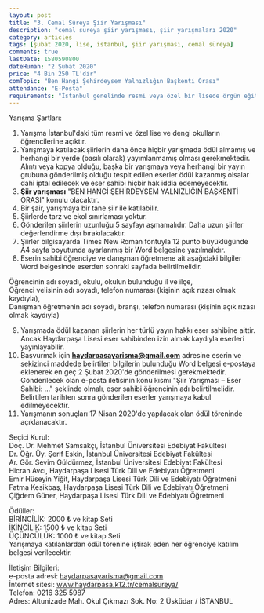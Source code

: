 ```yaml
---
layout: post
title: "3. Cemal Süreya Şiir Yarışması"
description: "cemal sureya şiir yarışması, şiir yarışmaları 2020"
category: articles
tags: [şubat 2020, lise, istanbul, şiir yarışması, cemal süreya]
comments: true
lastDate: 1580590800
dateHuman: "2 Şubat 2020"
price: "4 Bin 250 TL'dir"
comTopic: "Ben Hangi Şehirdeysem Yalnızlığın Başkenti Orası"
attendance: "E-Posta"
requirements: "İstanbul genelinde resmi veya özel bir lisede örgün eğitim gören öğrenciler"
---
```


Yarışma Şartları:  
1. Yarışma İstanbul'daki tüm resmi ve özel lise ve dengi okulların öğrencilerine açıktır.
2. Yarışmaya katılacak şiirlerin daha önce hiçbir yarışmada ödül almamış ve herhangi bir yerde (basılı olarak) yayımlanmamış olması gerekmektedir. Alıntı veya kopya olduğu, başka bir yarışmaya veya herhangi bir yayın grubuna gönderilmiş olduğu tespit edilen eserler ödül kazanmış olsalar dahi iptal edilecek ve eser sahibi hiçbir hak iddia edemeyecektir.
3. **Şiir yarışması** "BEN HANGİ ŞEHİRDEYSEM YALNIZLIĞIN BAŞKENTİ ORASI" konulu olacaktır.
4. Bir şair, yarışmaya bir tane şiir ile katılabilir.
5. Şiirlerde tarz ve ekol sınırlaması yoktur.
6. Gönderilen şiirlerin uzunluğu 5 sayfayı aşmamalıdır. Daha uzun şiirler değerlendirme dışı bırakılacaktır.
7. Şiirler bilgisayarda Times New Roman fontuyla 12 punto büyüklüğünde A4 sayfa boyutunda ayarlanmış bir Word belgesine yazılmalıdır.
8. Eserin sahibi öğrenciye ve danışman öğretmene ait aşağıdaki bilgiler Word belgesinde eserden sonraki sayfada belirtilmelidir.  

Öğrencinin adı soyadı, okulu, okulun bulunduğu il ve ilçe,  
Öğrenci velisinin adı soyadı, telefon numarası (kişinin açık rızası olmak kaydıyla),  
Danışman öğretmenin adı soyadı, branşı, telefon numarası (kişinin açık rızası olmak kaydıyla)  

9. Yarışmada ödül kazanan şiirlerin her türlü yayın hakkı eser sahibine aittir. Ancak Haydarpaşa Lisesi eser sahibinden izin almak kaydıyla eserleri yayınlayabilir.
10. Başvurmak için **haydarpasayarisma@gmail.com** adresine eserin ve sekizinci maddede belirtilen bilgilerin bulunduğu Word belgesi e-postaya eklenerek en geç 2 Şubat 2020'de gönderilmesi gerekmektedir. Gönderilecek olan e-posta iletisinin konu kısmı "Şiir Yarışması – Eser Sahibi: ..." şeklinde olmalı, eser sahibi öğrencinin adı belirtilmelidir. Belirtilen tarihten sonra gönderilen eserler yarışmaya kabul edilmeyecektir.
11. Yarışmanın sonuçları 17 Nisan 2020'de yapılacak olan ödül töreninde açıklanacaktır.

Seçici Kurul:  
Doç. Dr. Mehmet Samsakçı, İstanbul Üniversitesi Edebiyat Fakültesi  
Dr. Öğr. Üy. Şerif Eskin, İstanbul Üniversitesi Edebiyat Fakültesi  
Ar. Gör. Sevim Güldürmez, İstanbul Üniversitesi Edebiyat Fakültesi  
Hicran Avcı, Haydarpaşa Lisesi Türk Dili ve Edebiyatı Öğretmeni  
Emir Hüseyin Yiğit, Haydarpaşa Lisesi Türk Dili ve Edebiyatı Öğretmeni  
Fatma Kesikbaş, Haydarpaşa Lisesi Türk Dili ve Edebiyatı Öğretmeni  
Çiğdem Güner, Haydarpaşa Lisesi Türk Dili ve Edebiyatı Öğretmeni  

Ödüller:  
BİRİNCİLİK: 2000 ₺ ve kitap Seti  
İKİNCİLİK: 1500 ₺ ve kitap Seti  
ÜÇÜNCÜLÜK: 1000 ₺ ve kitap Seti  
Yarışmaya katılanlardan ödül törenine iştirak eden her öğrenciye katılım belgesi verilecektir.

İletişim Bilgileri:  
e-posta adresi: haydarpasayarisma@gmail.com  
İnternet sitesi: www.haydarpasa.k12.tr/cemalsureya/  
Telefon: 0216 325 5987  
Adres: Altunizade Mah. Okul Çıkmazı Sok. No: 2 Üsküdar / İSTANBUL
